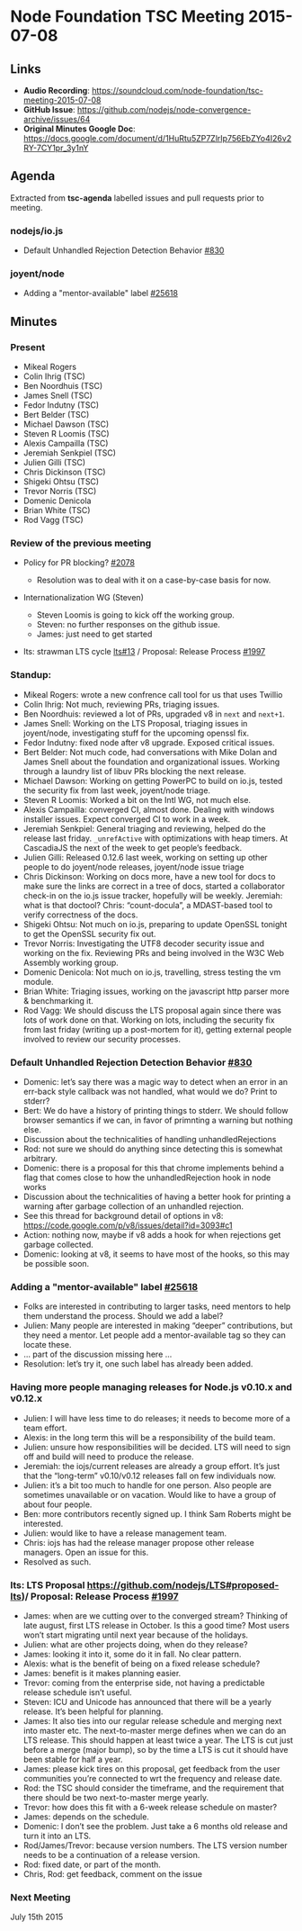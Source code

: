 # Node Foundation TSC Meeting 2015-07-08

## Links

* **Audio Recording**: https://soundcloud.com/node-foundation/tsc-meeting-2015-07-08
* **GitHub Issue**: https://github.com/nodejs/node-convergence-archive/issues/64
* **Original Minutes Google Doc**: https://docs.google.com/document/d/1HuRtu5ZP7ZlrIp756EbZYo4I26v2RY-7CY1pr_3y1nY

## Agenda

Extracted from **tsc-agenda** labelled issues and pull requests prior to meeting.

### nodejs/io.js

* Default Unhandled Rejection Detection Behavior [#830](https://github.com/nodejs/io.js/issues/830)

### joyent/node

* Adding a "mentor-available" label [#25618](https://github.com/joyent/node/issues/25618)

## Minutes

### Present

* Mikeal Rogers
* Colin Ihrig (TSC)
* Ben Noordhuis (TSC)
* James Snell (TSC)
* Fedor Indutny (TSC)
* Bert Belder (TSC)
* Michael Dawson (TSC)
* Steven R Loomis (TSC)
* Alexis Campailla (TSC)
* Jeremiah Senkpiel (TSC)
* Julien Gilli (TSC)
* Chris Dickinson (TSC)
* Shigeki Ohtsu (TSC)
* Trevor Norris (TSC)
* Domenic Denicola
* Brian White (TSC)
* Rod Vagg (TSC)

### Review of the previous meeting

* Policy for PR blocking? [#2078](https://github.com/nodejs/io.js/issues/2078)
  - Resolution was to deal with it on a case-by-case basis for now.

* Internationalization WG (Steven)
  - Steven Loomis is going to kick off the working group.
  - Steven: no further responses on the github issue.
  - James: just need to get started

* lts: strawman LTS cycle [lts#13](https://github.com/nodejs/LTS/pull/13) / Proposal: Release Process [#1997](https://github.com/nodejs/io.js/issues/1997)

### Standup:

* Mikeal Rogers: wrote a new confrence call tool for us that uses Twillio
* Colin Ihrig: Not much, reviewing PRs, triaging issues.
* Ben Noordhuis: reviewed a lot of PRs, upgraded v8 in `next` and `next+1`.
* James Snell: Working on the LTS Proposal, triaging issues in joyent/node, investigating stuff for the upcoming openssl fix.
* Fedor Indutny: fixed node after v8 upgrade. Exposed critical issues.
* Bert Belder: Not much code, had conversations with Mike Dolan and James Snell about the foundation and organizational issues. Working through a laundry list of libuv PRs blocking the next release.
* Michael Dawson: Working on getting PowerPC to build on io.js, tested the security fix from last week, joyent/node triage.
* Steven R Loomis: Worked a bit on the Intl WG, not much else.
* Alexis Campailla: converged CI, almost done. Dealing with windows installer issues. Expect converged CI to work in a week.
* Jeremiah Senkpiel: General triaging and reviewing, helped do the release last friday. `_unrefActive` with optimizations with heap timers. At CascadiaJS the next of the week to get people’s feedback.
* Julien Gilli: Released 0.12.6 last week, working on setting up other people to do joyent/node releases, joyent/node issue triage
* Chris Dickinson: Working on docs more, have a new tool for docs to make sure the links are correct in a tree of docs, started a collaborator check-in on the io.js issue tracker, hopefully will be weekly.
Jeremiah: what is that doctool?
Chris: “count-docula”, a MDAST-based tool to verify correctness of the docs.
* Shigeki Ohtsu: Not much on io.js, preparing to update OpenSSL tonight to get the OpenSSL security fix out.
* Trevor Norris: Investigating the UTF8 decoder security issue and working on the fix. Reviewing PRs and being involved in the W3C Web Assembly working group.
* Domenic Denicola: Not much on io.js, travelling, stress testing the vm module.
* Brian White: Triaging issues, working on the javascript http parser more & benchmarking it.
* Rod Vagg: We should discuss the LTS proposal again since there was lots of work done on that. Working on lots, including the security fix from last friday (writing up a post-mortem for it), getting external people involved to review our security processes.

### Default Unhandled Rejection Detection Behavior [#830](https://github.com/nodejs/io.js/issues/830)

* Domenic: let’s say there was a magic way to detect when an error in an err-back style callback was not handled, what would we do? Print to stderr?
* Bert: We do have a history of printing things to stderr. We should follow browser semantics if we can, in favor of primnting a warning but nothing else.
* Discussion about the technicalities of handling unhandledRejections
* Rod: not sure we should do anything since detecting this is somewhat arbitrary.
* Domenic: there is a proposal for this that chrome implements behind a flag that comes close to how the unhandledRejection hook in node works
* Discussion about the technicalities of having a better hook for printing a warning after garbage collection of an unhandled rejection.
* See this thread for background detail of options in v8: https://code.google.com/p/v8/issues/detail?id=3093#c1
* Action: nothing now, maybe if v8 adds a hook for when rejections get garbage collected.
* Domenic: looking at v8, it seems to have most of the hooks, so this may be possible soon.

### Adding a "mentor-available" label [#25618](https://github.com/joyent/node/issues/25618)

* Folks are interested in contributing to larger tasks, need mentors to help them understand the process. Should we add a label?
* Julien: Many people are interested in making “deeper” contributions, but they need a mentor. Let people add a mentor-available tag so they can locate these.
* … part of the discussion missing here ...
* Resolution: let’s try it, one such label has already been added.

### Having more people managing releases for Node.js v0.10.x and v0.12.x

* Julien: I will have less time to do releases; it needs to become more of a team effort.
* Alexis: in the long term this will be a responsibility of the build team.
* Julien: unsure how responsibilities will be decided. LTS will need to sign off and build will need to produce the release.
* Jeremiah: the iojs/current releases are already a group effort. It’s just that the “long-term” v0.10/v0.12 releases fall on few individuals now.
* Julien: it’s a bit too much to handle for one person. Also people are sometimes unavailable or on vacation. Would like to have a group of about four people.
* Ben: more contributors recently signed up. I think Sam Roberts might be interested.
* Julien: would like to have a release management team.
* Chris: iojs has had the release manager propose other release managers. Open an issue for this.
* Resolved as such.

### lts: LTS Proposal https://github.com/nodejs/LTS#proposed-lts)/ Proposal: Release Process [#1997](https://github.com/nodejs/io.js/issues/1997)

* James: when are we cutting over to the converged stream? Thinking of late august, first LTS release in October. Is this a good time? Most users won’t start migrating until next year because of the holidays.
* Julien: what are other projects doing, when do they release?
* James: looking it into it, some do it in fall. No clear pattern.
* Alexis: what is the benefit of being on a fixed release schedule?
* James: benefit is it makes planning easier.
* Trevor: coming from the enterprise side, not having a predictable release schedule isn’t useful.
* Steven: ICU and Unicode has announced that there will be a yearly release. It’s been helpful for planning.
* James: It also ties into our regular release schedule and merging next into master etc. The next-to-master merge defines when we can do an LTS release. This should happen at least twice a year. The LTS is cut just before a merge (major bump), so by the time a LTS is cut it should have been stable for half a year.
* James: please kick tires on this proposal, get feedback from the user communities you’re connected to wrt the frequency and release date.
* Rod: the TSC should consider the timeframe, and the requirement that there should be two next-to-master merge yearly.
* Trevor: how does this fit with a 6-week release schedule on master?
* James: depends on the schedule.
* Domenic: I don’t see the problem. Just take a 6 months old release and turn it into an LTS.
* Rod/James/Trevor: because version numbers. The LTS version number needs to be a continuation of a release version.
* Rod: fixed date, or part of the month.
* Chris, Rod: get feedback, comment on the issue

### Next Meeting

July 15th 2015
